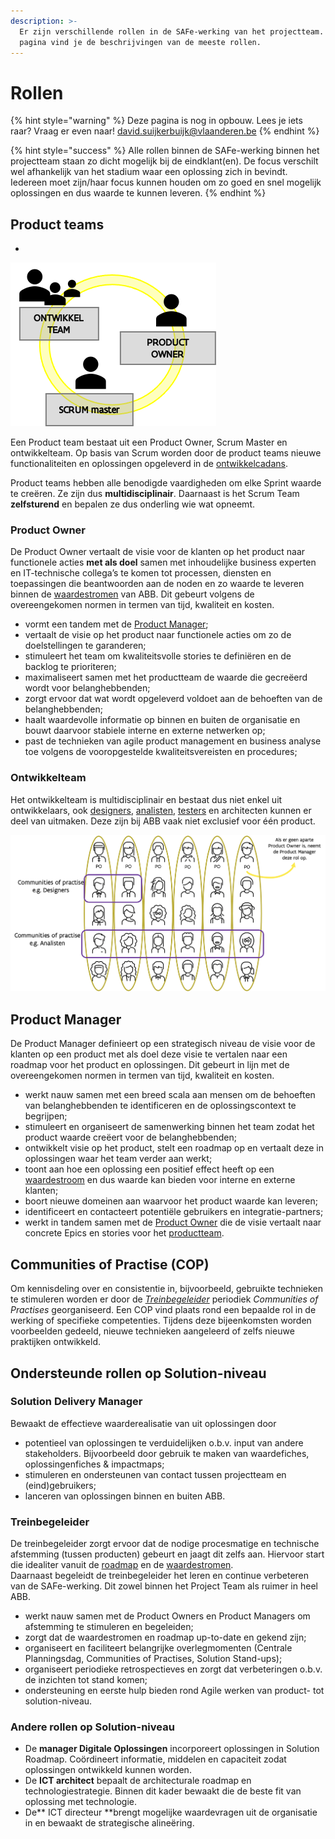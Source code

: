 ```yaml
---
description: >-
  Er zijn verschillende rollen in de SAFe-werking van het projectteam. Op deze
  pagina vind je de beschrijvingen van de meeste rollen.
---
```


# Rollen

{% hint style="warning" %}
Deze pagina is nog in opbouw. Lees je iets raar? Vraag er even naar! [david.suijkerbuijk@vlaanderen.be](mailto:david.suijkerbuijk@vlaanderen.be)
{% endhint %}

{% hint style="success" %}
Alle rollen binnen de SAFe-werking binnen het projectteam staan zo dicht mogelijk bij de eindklant(en). De focus verschilt wel afhankelijk van het stadium waar een oplossing zich in bevindt. Iedereen moet zijn/haar focus kunnen houden om zo goed en snel mogelijk oplossingen en dus waarde te kunnen leveren.
{% endhint %}

## Product teams

*

![](../.gitbook/assets/Productteam.png)

Een Product team bestaat uit een Product Owner, Scrum Master en ontwikkelteam. Op basis van Scrum worden door de product teams nieuwe functionaliteiten en oplossingen opgeleverd in de [ontwikkelcadans](de-ontwikkelcadans/). 

Product teams hebben alle benodigde vaardigheden  om elke Sprint waarde te creëren. Ze zijn dus **multidisciplinair**. Daarnaast is het Scrum Team **zelfsturend** en bepalen ze dus onderling wie wat opneemt.

### Product Owner

De Product Owner vertaalt de visie voor de klanten op het product naar functionele acties **met als doel** samen met inhoudelijke business experten en IT-technische collega’s te komen tot processen, diensten en toepassingen die beantwoorden aan de noden en zo waarde te leveren binnen de [waardestromen](levensloop-van-een-oplossing.md#waardestromen-waarom) van ABB. Dit gebeurt volgens de overeengekomen normen in termen van tijd, kwaliteit en kosten. 

* vormt een tandem met de [Product Manager](rollen.md#product-manager);
* vertaalt de visie op het product naar functionele acties om zo de doelstellingen te garanderen;
* stimuleert het team om kwaliteitsvolle stories te definiëren en de backlog te prioriteren;
* maximaliseert samen met het productteam de waarde die  gecreëerd wordt voor belanghebbenden;
* zorgt ervoor dat wat wordt opgeleverd voldoet aan de behoeften van de belanghebbenden;
* haalt waardevolle informatie op binnen en buiten de organisatie en bouwt daarvoor stabiele interne en externe netwerken op;
* past de technieken van agile product management en business analyse toe volgens de vooropgestelde kwaliteitsvereisten en procedures;

### Ontwikkelteam

Het ontwikkelteam is multidisciplinair en bestaat dus niet enkel uit ontwikkelaars, ook [designers](../analysis-design-and-communication/design/werken-als-designer-bij-abb.md), [analisten](../analysis-design-and-communication/analysis.md), [testers](../testing/testing.md) en architecten kunnen er deel van uitmaken. Deze zijn bij ABB vaak niet exclusief voor één product.

![Visualisatie Agile product teams](<../.gitbook/assets/image (7).png>)

## Product Manager

De Product Manager definieert op een strategisch niveau de visie voor de klanten op een product met als doel deze visie te vertalen naar een roadmap voor het product en oplossingen. Dit gebeurt in lijn met de overeengekomen normen in termen van tijd, kwaliteit en kosten.

* werkt nauw samen met een breed scala aan mensen om de behoeften van belanghebbenden te identificeren en de oplossingscontext te begrijpen;
* stimuleert en organiseert de samenwerking binnen het team zodat het product waarde creëert voor de belanghebbenden;
* ontwikkelt visie op het product, stelt een roadmap op en vertaalt deze in oplossingen waar het team verder aan werkt;
* toont aan hoe een oplossing een positief effect heeft op een [waardestroom](levensloop-van-een-oplossing.md#waardestromen-waarom) en dus waarde kan bieden voor interne en externe klanten;
* boort nieuwe domeinen aan waarvoor het product waarde kan leveren;
* identificeert en contacteert potentiële gebruikers en integratie-partners;
* werkt in tandem samen met de [Product Owner](rollen.md#product-owner) die de visie vertaalt naar concrete Epics en stories voor het [productteam](rollen.md#product-teams). 

## Communities of Practise (COP)

Om kennisdeling over en consistentie in, bijvoorbeeld, gebruikte technieken te stimuleren worden er door de [_Treinbegeleider_](rollen.md#treinbegeleider) periodiek _Communities of Practises_ georganiseerd. Een COP vind plaats rond een bepaalde rol in de werking of specifieke competenties. Tijdens deze bijeenkomsten worden voorbeelden gedeeld, nieuwe technieken aangeleerd of zelfs nieuwe praktijken ontwikkeld.

## Ondersteunde rollen op Solution-niveau

### Solution Delivery Manager

Bewaakt de effectieve waarderealisatie van uit oplossingen door

* potentieel van oplossingen te verduidelijken  o.b.v. input van andere stakeholders. Bijvoorbeeld door gebruik te maken van waardefiches, oplossingenfiches & impactmaps;
* stimuleren en ondersteunen van contact tussen projectteam en (eind)gebruikers;
* lanceren van oplossingen binnen en buiten ABB.

### Treinbegeleider

De treinbegeleider zorgt ervoor dat de nodige procesmatige en technische afstemming (tussen producten) gebeurt en jaagt dit zelfs aan. Hiervoor start die idealiter vanuit de [roadmap](de-ontwikkelcadans/#roadmap) en de [waardestromen](levensloop-van-een-oplossing.md#waardestromen-waarom).\
Daarnaast begeleidt de treinbegeleider het leren en continue verbeteren van de SAFe-werking. Dit zowel binnen het Project Team als ruimer in heel ABB.

* werkt nauw samen met de Product Owners en Product Managers om afstemming te stimuleren en begeleiden;
* zorgt dat de waardestromen en roadmap up-to-date en gekend zijn;
* organiseert en faciliteert belangrijke overlegmomenten (Centrale Planningsdag, Communities of Practises, Solution Stand-ups);
* organiseert periodieke retrospectieves en zorgt dat verbeteringen o.b.v. de inzichten tot stand komen;
* ondersteuning en eerste hulp bieden rond Agile werken van product- tot solution-niveau.

### Andere rollen op Solution-niveau

* De **manager Digitale Oplossingen** incorporeert oplossingen in Solution Roadmap. Coördineert informatie, middelen en capaciteit zodat oplossingen ontwikkeld kunnen worden.
* De **ICT architect** bepaalt de architecturale roadmap en technologiestrategie. Binnen dit kader bewaakt die de beste fit van oplossing met technologie.
* De** ICT directeur **brengt mogelijke waardevragen uit de organisatie in en bewaakt de strategische alineëring.




